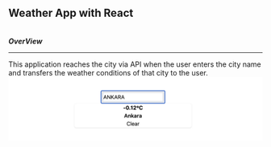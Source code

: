## Weather App with React
<br/>
<b><i>OverView</i></b>
<hr>
This application reaches the city via API when the user enters the city name and transfers the weather conditions of that city to the user.
<img src="./app.png">
